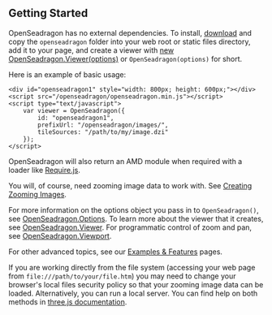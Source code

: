 ## Getting Started

 OpenSeadragon has no external dependencies. To install, [download](../#download) and copy the `openseadragon` folder into your web root or static files directory, add it to your page, and create a viewer with [new OpenSeadragon.Viewer(options)](OpenSeadragon.Viewer.html#Viewer) or `OpenSeadragon(options)` for short.

Here is an example of basic usage:

    <div id="openseadragon1" style="width: 800px; height: 600px;"></div>
    <script src="/openseadragon/openseadragon.min.js"></script>
    <script type="text/javascript">
        var viewer = OpenSeadragon({
            id: "openseadragon1",
            prefixUrl: "/openseadragon/images/",
            tileSources: "/path/to/my/image.dzi"
        });
    </script>

OpenSeadragon will also return an AMD module when required with a loader like [Require.js](http://requirejs.org/).

You will, of course, need zooming image data to work with. See [Creating Zooming Images](/examples/creating-zooming-images/).

For more information on the options object you pass in to `OpenSeadragon()`, see [OpenSeadragon.Options](OpenSeadragon.html#.Options). To learn more about the viewer that it creates, see [OpenSeadragon.Viewer](OpenSeadragon.Viewer.html). For programmatic control of zoom and pan, see [OpenSeadragon.Viewport](OpenSeadragon.Viewport.html).

For other advanced topics, see our [Examples & Features](../#examples-and-features) pages.


If you are working directly from the file system (accessing your web page from `file:///path/to/your/file.htm`) you may need to change your browser's local files security policy so that your zooming image data can be loaded. Alternatively, you can run a local server. You can find help on both methods in [three.js documentation](https://github.com/mrdoob/three.js/wiki/How-to-run-things-locally).
